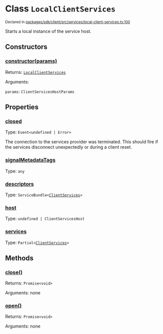 # Class `LocalClientServices`
<sub>Declared in [packages/sdk/client/src/services/local-client-services.ts:100](https://github.com/dxos/dxos/blob/664e23dbe/packages/sdk/client/src/services/local-client-services.ts#L100)</sub>


Starts a local instance of the service host.

## Constructors
### [constructor(params)](https://github.com/dxos/dxos/blob/664e23dbe/packages/sdk/client/src/services/local-client-services.ts#L112)




Returns: <code>[LocalClientServices](/api/@dxos/client/classes/LocalClientServices)</code>

Arguments: 

`params`: <code>ClientServicesHostParams</code>



## Properties
### [closed](https://github.com/dxos/dxos/blob/664e23dbe/packages/sdk/client/src/services/local-client-services.ts#L101)
Type: <code>Event&lt;undefined | Error&gt;</code>

The connection to the services provider was terminated.
This should fire if the services disconnect unexpectedly or during a client reset.

### [signalMetadataTags](https://github.com/dxos/dxos/blob/664e23dbe/packages/sdk/client/src/services/local-client-services.ts#L105)
Type: <code>any</code>



### [descriptors](https://github.com/dxos/dxos/blob/664e23dbe/packages/sdk/client/src/services/local-client-services.ts#L130)
Type: <code>ServiceBundle&lt;[ClientServices](/api/@dxos/client/types/ClientServices)&gt;</code>



### [host](https://github.com/dxos/dxos/blob/664e23dbe/packages/sdk/client/src/services/local-client-services.ts#L138)
Type: <code>undefined | ClientServicesHost</code>



### [services](https://github.com/dxos/dxos/blob/664e23dbe/packages/sdk/client/src/services/local-client-services.ts#L134)
Type: <code>Partial&lt;[ClientServices](/api/@dxos/client/types/ClientServices)&gt;</code>




## Methods
### [close()](https://github.com/dxos/dxos/blob/664e23dbe/packages/sdk/client/src/services/local-client-services.ts#L173)




Returns: <code>Promise&lt;void&gt;</code>

Arguments: none




### [open()](https://github.com/dxos/dxos/blob/664e23dbe/packages/sdk/client/src/services/local-client-services.ts#L143)




Returns: <code>Promise&lt;void&gt;</code>

Arguments: none




